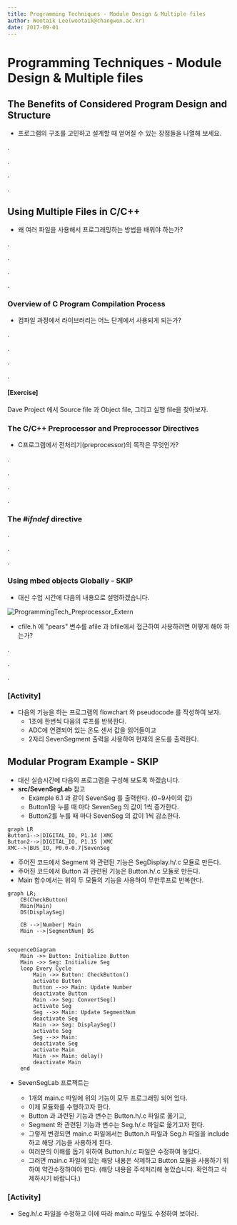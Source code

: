 ```yaml
---
title: Programming Techniques - Module Design & Multiple files 
author: Wootaik Lee(wootaik@changwon.ac.kr)  
date: 2017-09-01  
---
```


# Programming Techniques  - Module Design & Multiple files


## The Benefits of Considered Program Design and Structure

*   프로그램의 구조를 고민하고 설계할 때 얻어질 수 있는 장점들을 나열해 보세요.

.

.

.

.


### 


## Using Multiple Files in C/C++

*   왜 여러 파일을 사용해서 프로그래밍하는 방법을 배워야 하는가?


.

.

.

.

### Overview of C Program Compilation Process

*   컴파일 과정에서 라이브러리는 어느 단계에서 사용되게 되는가?

.

.

.

.

#### [Exercise] 

Dave Project 에서 Source file 과 Object file, 그리고 실행 file을 찾아보자.

 

### The C/C++ Preprocessor and Preprocessor Directives

*   C프로그램에서 전처리기(preprocessor)의 목적은 무엇인가?


.

.

.

.

### The *#ifndef* directive

.

.

.

### Using mbed objects Globally - SKIP

*   대신 수업 시간에 다음의 내용으로 설명하겠습니다.

![ProgrammingTech_Preprocessor_Extern](images/ProgrammingTech_Preprocessor_Extern.png)

*   cfile.h 에 "pears" 변수를 afile 과 bfile에서 접근하여 사용하려면 어떻게 해야 하는가?


.

.

.



### ​[Activity]

*   다음의 기능을 하는 프로그램의 flowchart 와 pseudocode 를 작성하여 보자.
    *   1초에 한번씩 다음의 루프를 반복한다.
    *   ADC에 연결되어 있는 온도 센서 값을 읽어들이고 
    *   2자리 SevenSegment 출력을 사용하여 현재의 온도를 출력한다.



## Modular Program Example - SKIP

*   대신 실습시간에 다음의 프로그램을 구성해 보도록 하겠습니다.
*   **src/SevenSegLab** 참고
    *   Example 6.1 과 같이 SevenSeg 를 출력한다. (0~9사이의 값)
    *   Button1을 누를 때 마다 SevenSeg 의 값이 1씩 증가한다.
    *   Button2를 누를 때 마다 SevenSeg 의 값이 1씩 감소한다.

```mermaid
graph LR
Button1-->|DIGITAL_IO, P1.14 |XMC  
Button2-->|DIGITAL_IO, P1.15 |XMC
XMC-->|BUS_IO, P0.0-0.7|SevenSeg
```



*   주어진 코드에서 Segment 와 관련된 기능은 SegDisplay.h/.c  모듈로 만든다.
*   주어진 코드에서 Button 과 관련된 기능은 Button.h/.c 모듈로 만든다.
*   Main  함수에서는 위의 두 모듈의 기능을 사용하여 무한루프로 반복한다.

```mermaid
graph LR;
	CB(CheckButton)
	Main(Main)
	DS(DisplaySeg)
	
	CB -->|Number| Main
	Main -->|SegmentNum| DS
	
```

```mermaid
sequenceDiagram
	Main ->> Button: Initialize Button
	Main ->> Seg: Initialize Seg
	loop Every Cycle
		Main ->> Button: CheckButton()
        activate Button
        Button -->> Main: Update Number
        deactivate Button
        Main ->> Seg: ConvertSeg()
        activate Seg
        Seg -->> Main: Update SegmentNum
        deactivate Seg
        Main ->> Seg: DisplaySeg()
        activate Seg
        Seg -->> Main: 
        deactivate Seg
        activate Main
        Main ->> Main: delay()
        deactivate Main
    end
```

*   SevenSegLab 프로젝트는 

    *   1개의 main.c 파일에 위의 기능이 모두 프로그래밍 되어 있다.
    *   이제 모듈화를 수행하고자 한다.
    *   Button 과 과련된 기능과 변수는 Button.h/.c 파일로 옮기고,
    *   Segment 와 관련된 기능과 변수는 Seg.h/.c 파일로 옮기고자 한다.
    *   그렇게 변경되면 main.c 파일에서는 Button.h 파일과 Seg.h 파일을 include 하고 해당 기능을 사용하게 된다.
    *   여러분의 이해를 돕기 위하여 Button.h/.c 파일은 수정하여 놓았다.
    *   그러면 main.c 파일에 있는 해당 내용은 삭제하고 Button 모듈을 사용하기 위하여 약간수정하여야 한다. (해당 내용을 주석처리해 놓았습니다.   확인하고 삭제하시기 바랍니다.)

### [Activity]

*   Seg.h/.c 파일을 수정하고 이에 따라 main.c 파일도 수정하여 보아라.